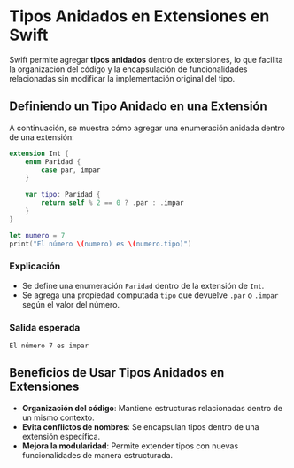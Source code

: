 # Tipos Anidados en Extensiones en Swift

Swift permite agregar **tipos anidados** dentro de extensiones, lo que facilita la organización del código y la encapsulación de funcionalidades relacionadas sin modificar la implementación original del tipo.

## Definiendo un Tipo Anidado en una Extensión

A continuación, se muestra cómo agregar una enumeración anidada dentro de una extensión:

```swift
extension Int {
    enum Paridad {
        case par, impar
    }
    
    var tipo: Paridad {
        return self % 2 == 0 ? .par : .impar
    }
}

let numero = 7
print("El número \(numero) es \(numero.tipo)")
```

### Explicación
- Se define una enumeración `Paridad` dentro de la extensión de `Int`.
- Se agrega una propiedad computada `tipo` que devuelve `.par` o `.impar` según el valor del número.

### Salida esperada
```
El número 7 es impar
```

## Beneficios de Usar Tipos Anidados en Extensiones
- **Organización del código**: Mantiene estructuras relacionadas dentro de un mismo contexto.
- **Evita conflictos de nombres**: Se encapsulan tipos dentro de una extensión específica.
- **Mejora la modularidad**: Permite extender tipos con nuevas funcionalidades de manera estructurada.

